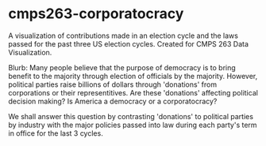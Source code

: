 # cmps263-corporatocracy
A visualization of contributions made in an election cycle and the laws passed for the past three US election cycles. Created for CMPS 263 Data Visualization. 

Blurb:
Many people believe that the purpose of democracy is to bring benefit to the majority through election of officials by the majority. However, political parties raise billions of dollars through 'donations' from corporations or their representitives. Are these 'donations' affecting political decision making? Is America a democracy or a corporatocracy? 

We shall answer this question by contrasting 'donations' to political parties by industry with the major policies passed into law during each party's term in office for the last 3 cycles.
